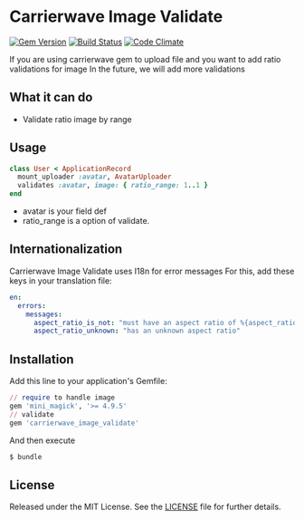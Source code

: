 # Carrierwave Image Validate

[![Gem Version](http://img.shields.io/gem/v/gems.svg)][gem]
[![Build Status](https://github.com/rubygems/gems/workflows/ubuntu/badge.svg)][gh-actions]
[![Code Climate](https://api.codeclimate.com/v1/badges/45ff982a29d7a000ee84/maintainability)][codeclimate]

[gem]: https://rubygems.org/gems/gems
[gh-actions]: https://github.com/rubygems/gems/actions
[codeclimate]: https://codeclimate.com/github/rubygems/gems/maintainability

If you are using carrierwave gem to upload file and you want to add ratio validations for image
In the future, we will add more validations


## What it can do

- Validate ratio image by range

## Usage

```ruby
class User < ApplicationRecord
  mount_uploader :avatar, AvatarUploader
  validates :avatar, image: { ratio_range: 1..1 }
end
```

- avatar is your field def
- ratio_range is a option of validate.

## Internationalization

Carrierwave Image Validate uses I18n for error messages
For this, add these keys in your translation file:

```yml
en:
  errors:
    messages:
      aspect_ratio_is_not: "must have an aspect ratio of %{aspect_ratio}"
      aspect_ratio_unknown: "has an unknown aspect ratio"
```

## Installation

Add this line to your application's Gemfile:

```ruby
// require to handle image
gem 'mini_magick', '>= 4.9.5'
// validate
gem 'carrierwave_image_validate'
```

And then execute

```sh
$ bundle
```

## License
Released under the MIT License. See the [LICENSE](https://github.com/rails/thor/blob/main/LICENSE.md) file for further details.
